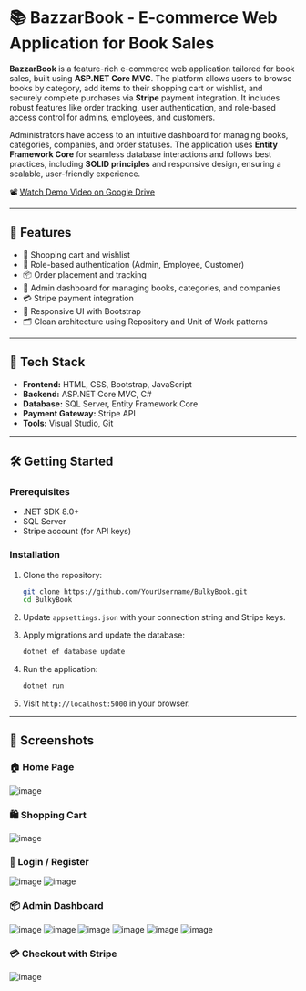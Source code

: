 
# 📚 BazzarBook - E-commerce Web Application for Book Sales

**BazzarBook** is a feature-rich e-commerce web application tailored for book sales, built using **ASP.NET Core MVC**. The platform allows users to browse books by category, add items to their shopping cart or wishlist, and securely complete purchases via **Stripe** payment integration. It includes robust features like order tracking, user authentication, and role-based access control for admins, employees, and customers.

Administrators have access to an intuitive dashboard for managing books, categories, companies, and order statuses. The application uses **Entity Framework Core** for seamless database interactions and follows best practices, including **SOLID principles** and responsive design, ensuring a scalable, user-friendly experience.

📽️ [Watch Demo Video on Google Drive](https://drive.google.com/file/d/1OIcpWsdZxpv8poATz4KT3QY3MJGhFZt6/view?usp=sharing)

---

## 🚀 Features

- 🛒 Shopping cart and wishlist
- 🔐 Role-based authentication (Admin, Employee, Customer)
- 📦 Order placement and tracking
- 🧾 Admin dashboard for managing books, categories, and companies
- 💳 Stripe payment integration
- 📱 Responsive UI with Bootstrap
- 🗂️ Clean architecture using Repository and Unit of Work patterns

---

## 🧰 Tech Stack

- **Frontend:** HTML, CSS, Bootstrap, JavaScript
- **Backend:** ASP.NET Core MVC, C#
- **Database:** SQL Server, Entity Framework Core
- **Payment Gateway:** Stripe API
- **Tools:** Visual Studio, Git

---

## 🛠️ Getting Started

### Prerequisites

- .NET SDK 8.0+
- SQL Server
- Stripe account (for API keys)

### Installation

1. Clone the repository:
   ```bash
   git clone https://github.com/YourUsername/BulkyBook.git
   cd BulkyBook
   ```

2. Update `appsettings.json` with your connection string and Stripe keys.

3. Apply migrations and update the database:
   ```bash
   dotnet ef database update
   ```

4. Run the application:
   ```bash
   dotnet run
   ```

5. Visit `http://localhost:5000` in your browser.

---

## 📸 Screenshots

### 🏠 Home Page  

![image](https://github.com/user-attachments/assets/3c9614c3-976a-4ffc-b7b9-23bd5eb6766e)


### 🛍️ Shopping Cart  

![image](https://github.com/user-attachments/assets/983f68f8-538d-4daa-960d-4ed40c5cdfb9)

### 🔐 Login / Register  

![image](https://github.com/user-attachments/assets/eceda6dd-d758-4e5f-aa65-9a17baf7348f)
![image](https://github.com/user-attachments/assets/7a01deac-e413-4d9e-8354-ff722a02e5d7)

### 📦 Admin Dashboard  
![image](https://github.com/user-attachments/assets/8e34415d-c8fa-43dc-a548-79558807bdfa)
![image](https://github.com/user-attachments/assets/0e7d84ff-7bcd-4a5d-938a-b6a0498a9e7a)
![image](https://github.com/user-attachments/assets/1e073856-3031-44f6-89b0-9ef0af766da1)
![image](https://github.com/user-attachments/assets/095bd196-07f8-4f60-a9b0-59ceafa9fd02)
![image](https://github.com/user-attachments/assets/06746707-0082-4f0f-a03e-8892b2612fcd)
![image](https://github.com/user-attachments/assets/a5bd37f0-e768-4b68-ad90-fb3e7258b467)

### 💳 Checkout with Stripe  

![image](https://github.com/user-attachments/assets/388d6f99-e0b1-4aed-b049-2d32dad6d7c5)


